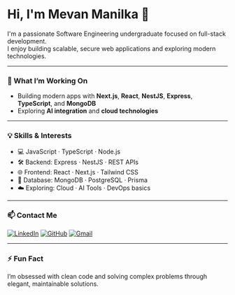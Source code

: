 # Hi, I'm Mevan Manilka 👋

I'm a passionate Software Engineering undergraduate focused on full-stack development.  
I enjoy building scalable, secure web applications and exploring modern technologies.

---

### 🚀 What I’m Working On
- Building modern apps with **Next.js**, **React**, **NestJS**, **Express**, **TypeScript**, and **MongoDB**
- Exploring **AI integration** and **cloud technologies**

---

### 💡 Skills & Interests
- 💻 JavaScript · TypeScript · Node.js
- 🛠️ Backend: Express · NestJS · REST APIs
- 🌐 Frontend: React · Next.js · Tailwind CSS
- 🧩 Database: MongoDB · PostgreSQL · Prisma
- ☁️ Exploring: Cloud · AI Tools · DevOps basics

---

### 📫 Contact Me

[![LinkedIn](https://img.shields.io/badge/-LinkedIn-0A66C2?style=flat&logo=linkedin&logoColor=white)](https://linkedin.com/in/mevan-manilka-a809b0254)
[![GitHub](https://img.shields.io/badge/-GitHub-181717?style=flat&logo=github&logoColor=white)](https://github.com/mevanmanilka83)
[![Gmail](https://img.shields.io/badge/-Email-D14836?style=flat&logo=gmail&logoColor=white)](mailto:w.a.mevanmanilka@gmail.com)

---

### ⚡ Fun Fact
I’m obsessed with clean code and solving complex problems through elegant, maintainable solutions.
